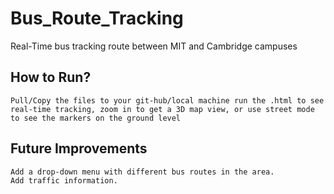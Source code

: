 # Bus_Route_Tracking
Real-Time bus tracking route between MIT and Cambridge campuses

## How to Run?
```
Pull/Copy the files to your git-hub/local machine run the .html to see real-time tracking, zoom in to get a 3D map view, or use street mode to see the markers on the ground level
```

## Future Improvements
```
Add a drop-down menu with different bus routes in the area.
Add traffic information.
```
